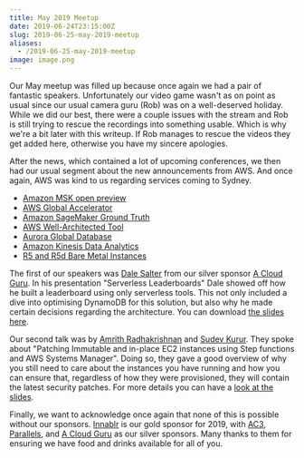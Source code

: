 ```yaml
---
title: May 2019 Meetup
date: 2019-06-24T23:15:00Z
slug: 2019-06-25-may-2019-meetup
aliases:
  - /2019-06-25-may-2019-meetup
image: image.png
---
```


Our May meetup was filled up because once again we had a pair of fantastic speakers. Unfortunately our video game wasn't as on point as usual since our usual camera guru (Rob) was on a well-deserved holiday. While we did our best, there were a couple issues with the stream and Rob is still trying to rescue the recordings into something usable. Which is why we're a bit later with this writeup. If Rob manages to rescue the videos they get added here, otherwise you have my sincere apologies.

After the news, which contained a lot of upcoming conferences, we then had our usual segment about the new announcements from AWS. And once again, AWS was kind to us regarding services coming to Sydney.

*   [Amazon MSK open preview](https://aws.amazon.com/about-aws/whats-new/2019/04/amazon_msk_expands_its_open_preview_into_ap_singapore_and_ap_sydney_aws_regions/)
*   [AWS Global Accelerator](https://aws.amazon.com/about-aws/whats-new/2019/04/aws-global-accelerator-is-now-available-in-six-additional-regions/)
*   [Amazon SageMaker Ground Truth](https://aws.amazon.com/about-aws/whats-new/2019/04/amazon-sagemaker-ground-truth-announces-new-features-to-simplify/)
*   [AWS Well-Architected Tool](https://aws.amazon.com/about-aws/whats-new/2019/04/aws-well-architected-tool-is-now-available-in-aws-asia-pacific-sydney-region/)
*   [Aurora Global Database](https://aws.amazon.com/about-aws/whats-new/2019/05/Aurora_Global_Database_Expands_Availability_to_14_AWS_Regions/)
*   [Amazon Kinesis Data Analytics](https://aws.amazon.com/about-aws/whats-new/2019/05/amazon_kinesis_data_analytics_is_now_available_in_asia_pacific_seoul_asia_pacific_singapore_asia_pacific_sydney_asia_pacific_tokyo_and_eu_london/)
*   [R5 and R5d Bare Metal Instances](https://aws.amazon.com/about-aws/whats-new/2019/05/amazon-ec2-c5d-m5-m5d-r5-and-r5d-instances-are-now-available-in-additional-aws-regions/)

The first of our speakers was [Dale Salter](https://twitter.com/enepture) from our silver sponsor [A Cloud Guru](https://acloud.guru). In his presentation "Serverless Leaderboards" Dale showed off how he built a leaderboard using only serverless tools. This not only included a dive into optimising DynamoDB for this solution, but also why he made certain decisions regarding the architecture. You can download [the slides here](ServerlessLeaderboards.pdf).

Our second talk was by [Amrith Radhakrishnan](https://twitter.com/amrith_raj) and [Sudev Kurur](https://twitter.com/sudev5678). They spoke about "Patching Immutable and in-place EC2 instances using Step functions and AWS Systems Manager". Doing so, they gave a good overview of why you still need to care about the instances you have running and how you can ensure that, regardless of how they were provisioned, they will contain the latest security patches. For more details you can have a [look at the slides](AWSPatchManagement-Inplaceandimmutable_v1.0.pdf).

Finally, we want to acknowledge once again that none of this is possible without our sponsors. [Innablr](https://innablr.com.au/) is our gold sponsor for 2019, with [AC3](https://www.ac3.com.au), [Parallels](https://www.parallels.com/au/), and [A Cloud Guru](https://acloud.guru) as our silver sponsors. Many thanks to them for ensuring we have food and drinks available for all of you.